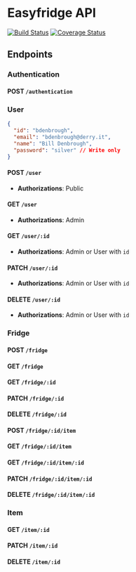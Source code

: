 # Easyfridge API
[![Build Status](https://travis-ci.org/Fley/easyfridge-api.svg?branch=master)](https://travis-ci.org/Fley/easyfridge-api)
[![Coverage Status](https://coveralls.io/repos/github/Fley/easyfridge-api/badge.svg?branch=master)](https://coveralls.io/github/Fley/easyfridge-api?branch=master)

## Endpoints

### Authentication

#### POST `/authentication`

### User
```json
{
  "id": "bdenbrough",
  "email": "bdenbrough@derry.it",
  "name": "Bill Denbrough",
  "password": "silver" // Write only
}
```

#### POST `/user`
- **Authorizations**: Public

#### GET `/user`
- **Authorizations**: Admin

#### GET `/user/:id`
- **Authorizations**: Admin or User with `id`

#### PATCH `/user/:id`
- **Authorizations**: Admin or User with `id`
#### DELETE `/user/:id`
- **Authorizations**: Admin or User with `id`

### Fridge

#### POST `/fridge`
#### GET `/fridge`
#### GET `/fridge/:id`
#### PATCH `/fridge/:id`
#### DELETE `/fridge/:id`
#### POST `/fridge/:id/item`
#### GET `/fridge/:id/item`
#### GET `/fridge/:id/item/:id`
#### PATCH `/fridge/:id/item/:id`
#### DELETE `/fridge/:id/item/:id`

### Item

#### GET `/item/:id`
#### PATCH `/item/:id`
#### DELETE `/item/:id`
